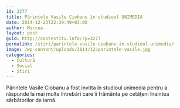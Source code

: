 ```yaml
---
id: 3277
title: Părintele Vasile Ciobanu în studioul UNIMEDIA
date: 2014-12-23T22:39:49+03:00
author: Mircea
layout: post
guid: http://costestitv.info/?p=3277
permalink: /stiri/parintele-vasile-ciobanu-in-studioul-unimedia/
image: /wp-content/uploads/2014/12/parintele-vasile.jpg
categories:
  - Cultură
  - Social
  - Știri
---
```

Părintele Vasile Ciobanu a fost invitta în studioul unimedia pentru a răspunde la mai multe întrebări care îi frământa pe cetăţeni înaintea sărbătorilor de iarnă.<!--more-->